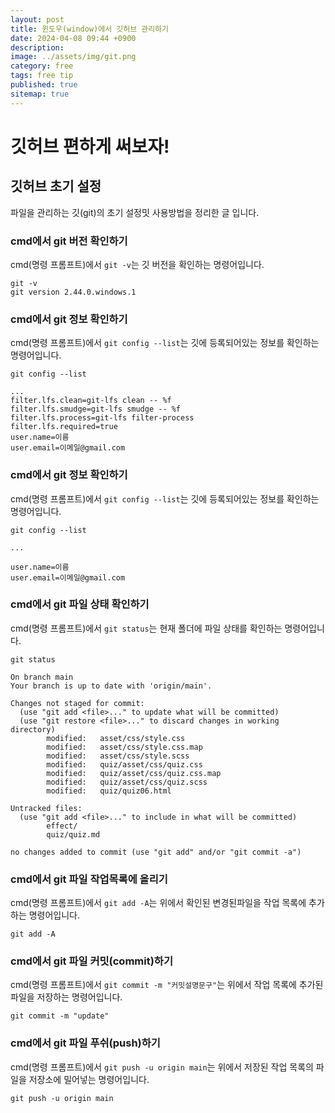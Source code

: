 ```yaml
---
layout: post
title: 윈도우(window)에서 깃허브 관리하기
date: 2024-04-08 09:44 +0900
description: 
image: ../assets/img/git.png
category: free
tags: free tip
published: true
sitemap: true
---
```


# 깃허브 편하게 써보자!

## 깃허브 초기 설정
파일을 관리하는 깃(git)의 초기 설정밋 사용방법을 정리한 글 입니다.

### cmd에서 git 버전 확인하기
cmd(명령 프롬프트)에서 `git -v`는 깃 버전을 확인하는 명령어입니다. 

```
git -v
git version 2.44.0.windows.1
```

### cmd에서 git 정보 확인하기
cmd(명령 프롬프트)에서 `git config --list`는 깃에 등록되어있는 정보를 확인하는 명령어입니다.
```
git config --list

...
filter.lfs.clean=git-lfs clean -- %f
filter.lfs.smudge=git-lfs smudge -- %f
filter.lfs.process=git-lfs filter-process
filter.lfs.required=true
user.name=이름
user.email=이메일@gmail.com
```

### cmd에서 git 정보 확인하기
cmd(명령 프롬프트)에서 `git config --list`는 깃에 등록되어있는 정보를 확인하는 명령어입니다.
```
git config --list

...

user.name=이름
user.email=이메일@gmail.com
```

### cmd에서 git 파일 상태 확인하기
cmd(명령 프롬프트)에서 `git status`는 현재 폴더에 파일 상태를 확인하는 명령어입니다.
```
git status

On branch main
Your branch is up to date with 'origin/main'.

Changes not staged for commit:
  (use "git add <file>..." to update what will be committed)
  (use "git restore <file>..." to discard changes in working directory)
        modified:   asset/css/style.css
        modified:   asset/css/style.css.map
        modified:   asset/css/style.scss
        modified:   quiz/asset/css/quiz.css
        modified:   quiz/asset/css/quiz.css.map
        modified:   quiz/asset/css/quiz.scss
        modified:   quiz/quiz06.html

Untracked files:
  (use "git add <file>..." to include in what will be committed)
        effect/
        quiz/quiz.md

no changes added to commit (use "git add" and/or "git commit -a")
```

### cmd에서 git 파일 작업목록에 올리기
cmd(명령 프롬프트)에서 `git add -A`는 위에서 확인된 변경된파일을 작업 목록에 추가하는 명령어입니다.
```
git add -A
```

### cmd에서 git 파일 커밋(commit)하기
cmd(명령 프롬프트)에서 `git commit -m "커밋설명문구"`는 위에서 작업 목록에 추가된 파일을 저장하는 명령어입니다.
```
git commit -m "update"
```

### cmd에서 git 파일 푸쉬(push)하기
cmd(명령 프롬프트)에서 `git push -u origin main`는 위에서 저장된 작업 목록의 파일을 저장소에 밀어넣는 명령어입니다.
```
git push -u origin main
```




